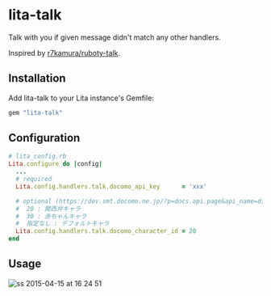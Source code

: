 # lita-talk

Talk with you if given message didn't match any other handlers.

Inspired by [r7kamura/ruboty-talk](https://github.com/r7kamura/ruboty-talk).

## Installation

Add lita-talk to your Lita instance's Gemfile:

``` ruby
gem "lita-talk"
```

## Configuration

```ruby
# lita_config.rb
Lita.configure do |config|
  ...
  # required
  Lita.config.handlers.talk.docomo_api_key      = 'xxx'

  # optional (https://dev.smt.docomo.ne.jp/?p=docs.api.page&api_name=dialogue&p_name=api_1#tag01)
  #  20 : 関西弁キャラ
  #  30 : 赤ちゃんキャラ
  #  指定なし : デフォルトキャラ
  Lita.config.handlers.talk.docomo_character_id = 20
end
```

## Usage

![ss 2015-04-15 at 16 24 51](https://cloud.githubusercontent.com/assets/1041857/7153973/25f15966-e38c-11e4-9c26-3aef61e4e7fa.png)

